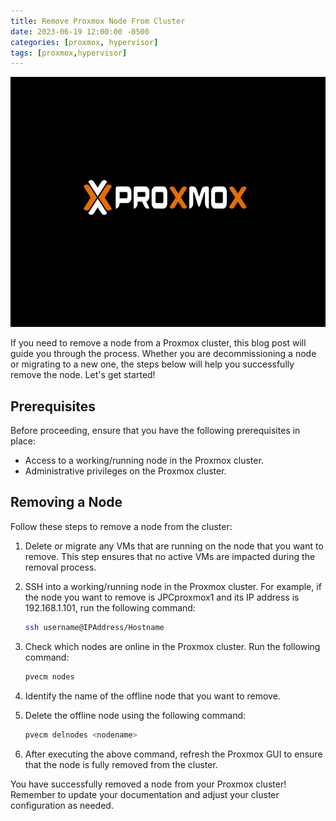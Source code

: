 ```yaml
---
title: Remove Proxmox Node From Cluster
date: 2023-06-19 12:00:00 -0500
categories: [proxmox, hypervisor]
tags: [proxmox,hypervisor]
---
```


<img src="/assets/img/posts/remove_proxmox_node_from_cluster/remove_proxmox_node_from_cluster.jpg" alt="Remove Proxmox Node From Cluster" style="height:400px; width:600px;" />


If you need to remove a node from a Proxmox cluster, this blog post will guide you through the process. Whether you are decommissioning a node or migrating to a new one, the steps below will help you successfully remove the node. Let's get started!

## Prerequisites

Before proceeding, ensure that you have the following prerequisites in place:

- Access to a working/running node in the Proxmox cluster.
- Administrative privileges on the Proxmox cluster.

## Removing a Node

Follow these steps to remove a node from the cluster:

1. Delete or migrate any VMs that are running on the node that you want to remove. This step ensures that no active VMs are impacted during the removal process.

2. SSH into a working/running node in the Proxmox cluster. For example, if the node you want to remove is JPCproxmox1 and its IP address is 192.168.1.101, run the following command:
   ```bash
   ssh username@IPAddress/Hostname
   ```
3. Check which nodes are online in the Proxmox cluster. Run the following command:
   ```bash
   pvecm nodes
   ```
4. Identify the name of the offline node that you want to remove.

5. Delete the offline node using the following command:
   ```bash
   pvecm delnodes <nodename>
   ```
6. After executing the above command, refresh the Proxmox GUI to ensure that the node is fully removed from the cluster.

You have successfully removed a node from your Proxmox cluster! Remember to update your documentation and adjust your cluster configuration as needed.